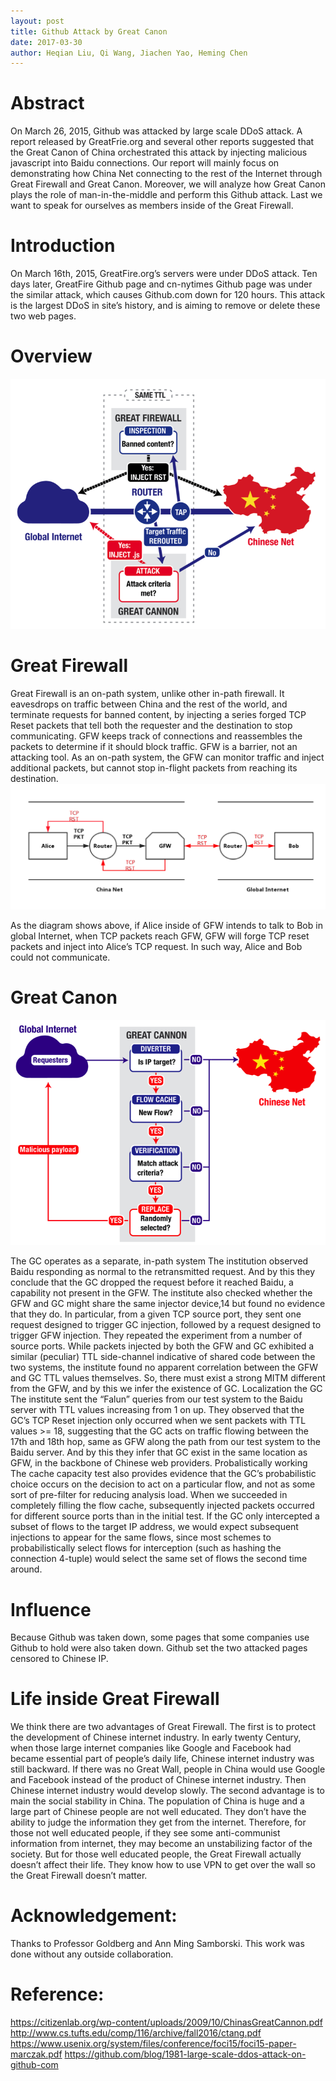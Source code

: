```yaml
---
layout: post
title: Github Attack by Great Canon
date: 2017-03-30
author: Heqian Liu, Qi Wang, Jiachen Yao, Heming Chen
---
```


# Abstract
On March 26, 2015, Github was attacked by large scale DDoS attack. A report released by GreatFrie.org and several other reports suggested that the Great Canon of China orchestrated this attack by injecting malicious javascript into Baidu connections. Our report will mainly focus on demonstrating how China Net connecting to the rest of the Internet through Great Firewall and Great Canon. Moreover, we will analyze how Great Canon plays the role of man-in-the-middle and perform this Github attack. Last we want to speak for ourselves as members inside of the Great Firewall.

# Introduction
On March 16th, 2015, GreatFire.org’s servers were under DDoS attack. Ten days later, GreatFire Github page and cn-nytimes Github page was under the similar attack, which causes Github.com down for 120 hours. This attack is the largest DDoS in site’s history, and is aiming to remove or delete these two web pages.

# Overview
![alt text](https://raw.githubusercontent.com/asamborski/cs558_s17_blog/master/img/GC_Overview.png "Overview")

# Great Firewall
Great Firewall is an on-path system, unlike other in-path firewall. It eavesdrops on traffic between China and the rest of the world, and terminate requests for banned content, by injecting a series forged TCP Reset packets that tell both the requester and the destination to stop communicating. GFW keeps track of connections and reassembles the packets to determine if it should block traffic. GFW is a barrier, not an attacking tool. As an on-path system, the GFW can monitor traffic and inject additional packets, but cannot stop in-flight packets from reaching its destination.
![alt text](https://raw.githubusercontent.com/asamborski/cs558_s17_blog/master/img/GF.png "Great Firewall Traffic Flow")

As the diagram shows above, if Alice inside of GFW intends to talk to Bob in global Internet, when TCP packets reach GFW, GFW will forge TCP reset packets and inject into Alice’s TCP request. In such way, Alice and Bob could not communicate.

# Great Canon

![alt text](https://raw.githubusercontent.com/asamborski/cs558_s17_blog/master/img/GC.png "Great Cannon")

The GC operates as a separate, in-path system
The institution observed Baidu responding as normal to the retransmitted request. And by this they conclude that the GC dropped the request before it reached Baidu, a capability not present in the GFW.
The institute also checked whether the GFW and GC might share the same injector device,14 but found no evidence that they do.  In particular, from a given TCP source port, they sent one request designed to trigger GC injection, followed by a request designed to trigger GFW injection.  They repeated the experiment from a number of source ports.  While packets injected by both the GFW and GC exhibited a similar (peculiar) TTL side-channel indicative of shared code between the two systems, the institute found no apparent correlation between the GFW and GC TTL values themselves. So, there must exist a strong MITM different from the GFW, and by this we infer the existence of GC.
Localization the GC
The institute sent the “Falun” queries from our test system to the Baidu server with TTL values increasing from 1 on up.  They observed that the GC’s TCP Reset injection only occurred when we sent packets with TTL values >= 18, suggesting that the GC acts on traffic flowing between the 17th and 18th hop, same as GFW along the path from our test system to the Baidu server. And by this they infer that GC exist in the same location as GFW, in the backbone of Chinese web providers.
Probalistically working 
The cache capacity test also provides evidence that the GC’s probabilistic choice occurs on the decision to act on a particular flow, and not as some sort of pre-filter for reducing analysis load.  When we succeeded in completely filling the flow cache, subsequently injected packets occurred for different source ports than in the initial test.  If the GC only intercepted a subset of flows to the target IP address, we would expect subsequent injections to appear for the same flows, since most schemes to probabilistically select flows for interception (such as hashing the connection 4-tuple) would select the same set of flows the second time around.

# Influence
Because Github was taken down, some pages that some companies use Github to hold were also taken down.
Github set the two attacked pages censored to Chinese IP.

# Life inside Great Firewall
We think there are two advantages of Great Firewall. The first is to protect the development of  Chinese internet industry. In early twenty Century, when those large internet companies like Google and Facebook had became essential part of people’s daily life, Chinese internet industry was still backward. If there was no Great Wall, people in China would use Google and Facebook instead of the product of Chinese internet industry. Then Chinese internet industry would develop slowly. The second advantage is to main the social stability in China. The population of China is huge and a large part of Chinese people are not well educated. They don’t have the ability to judge the information they get from the internet. Therefore, for those not well educated people, if they see some anti-communist information from internet, they may become an unstabilizing factor of the society. But for those well educated people, the Great Firewall actually doesn’t affect their life. They know how to use VPN to get over the wall so the Great Firewall doesn’t matter.


# Acknowledgement:
Thanks to Professor Goldberg and Ann Ming Samborski.
This work was done without any outside collaboration. 

# Reference:
https://citizenlab.org/wp-content/uploads/2009/10/ChinasGreatCannon.pdf 
http://www.cs.tufts.edu/comp/116/archive/fall2016/ctang.pdf 
https://www.usenix.org/system/files/conference/foci15/foci15-paper-marczak.pdf 
https://github.com/blog/1981-large-scale-ddos-attack-on-github-com

